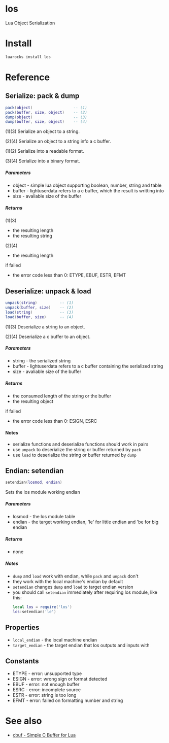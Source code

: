 # los

Lua Object Serialization

# Install

```bash
luarocks install los
```

# Reference

## Serialize: pack & dump

```Lua
pack(object)                  -- (1)
pack(buffer, size, object)    -- (2)
dump(object)                  -- (3)
dump(buffer, size, object)    -- (4)
```

(1)(3) Serialize an object to a string.

(2)(4) Serialize an object to a string info a c buffer.

(1)(2) Serialize into a readable format.

(3)(4) Serialize into a binary format.

##### Parameters

- object - simple lua object supporting boolean, number, string and table
- buffer - lightuserdata refers to a c buffer, which the result is writting into
- size - avaliable size of the buffer

##### Returns

(1)(3)
- the resulting length
- the resulting string

(2)(4)
- the resulting length

if failed
- the error code less than 0: ETYPE, EBUF, ESTR, EFMT

## Deserialize: unpack & load

```Lua
unpack(string)          -- (1)
unpack(buffer, size)    -- (2)
load(string)            -- (3)
load(buffer, size)      -- (4)
```

(1)(3) Deserialize a string to an object.

(2)(4) Deserialize a c buffer to an object.

##### Parameters

- string - the serialized string
- buffer - lightuserdata refers to a c buffer containing the serialized string
- size - avaliable size of the buffer

##### Returns

- the consumed length of the string or the buffer
- the resulting object

if failed
- the error code less than 0: ESIGN, ESRC

#### Notes
- serialize functions and deserialize functions should work in pairs
- use `unpack` to deserialize the string or buffer returned by `pack`
- use `load` to deserialize the string or buffer returned by `dump`

## Endian: setendian
```Lua
setendian(losmod, endian)
```

Sets the los module working endian

##### Parameters

- losmod - the los module table
- endian - the target working endian, 'le' for little endian and 'be for big endian

##### Returns

- none

##### Notes

- `dump` and `load` work with endian, while `pack` and `unpack` don't
- they work with the local machine's endian by default
- `setendian` changes `dump` and `load` to target endian version
- you should call `setendian` immediately after requiring los module, like this:
  ```Lua
  local los = require('los')
  los:setendian('le')
  ```

## Properties

- `local_endian` - the local machine endian
- `target_endian` - the target endian that los outputs and inputs with

## Constants

- ETYPE - error: unsupported type
- ESIGN - error: wrong sign or format detected
- EBUF - error: not enough buffer
- ESRC - error: incomplete source
- ESTR - error: string is too long
- EFMT - error: failed on formatting number and string

# See also

- [cbuf - Simple C Buffer for Lua](https://github.com/lengbing/cbuf)
